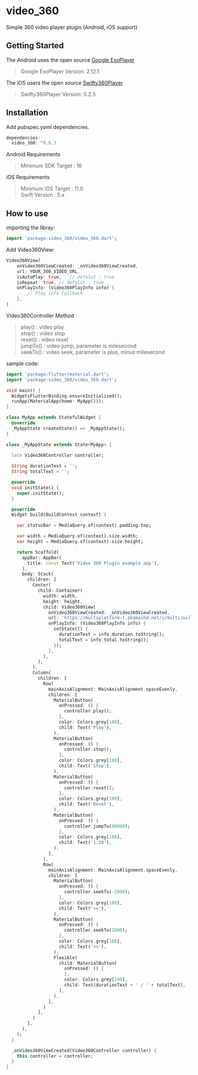 # video_360

Simple 360 video player plugin 
(Android, iOS support)

## Getting Started

The Android uses the open source [Google ExoPlayer](https://github.com/google/ExoPlayer)

>Google ExoPlayer Version: 2.12.1

The iOS users the open source [Swifty360Player](https://github.com/abdullahselek/Swifty360Player)

>Swifty360Player Version: 0.2.5

## Installation

Add pubspec.yaml dependencies.

``` dart
dependencies:
  video_360: ^0.0.3
```

Android Requirements
>Minimum SDK Target : 16

iOS Requirements
>Minimum iOS Target : 11.0<br>
>Swift Version : 5.x

## How to use

importing the libray:
``` dart
import 'package:video_360/video_360.dart';
```

Add Video360View:
``` dart
Video360View(
    onVideo360ViewCreated: _onVideo360ViewCreated,
    url: YOUR_360_VIDEO_URL,
    isAutoPlay: true,   // defalut : true
    isRepeat: true, // defalut : true
    onPlayInfo: (Video360PlayInfo info) {
        // Play info Callback      
    },
)
```

Video360Controller Method
> play() : video play<br>
> stop() : video stop<br>
> reset() : video reset<br>
> jumpTo() : video jump, parameter is milesecond<br>
> seekTo() : video seek, parameter is plus, minus milesecond

sample code:
``` dart
import 'package:flutter/material.dart';
import 'package:video_360/video_360.dart';

void main() {
  WidgetsFlutterBinding.ensureInitialized();
  runApp(MaterialApp(home: MyApp()));
}

class MyApp extends StatefulWidget {
  @override
  _MyAppState createState() => _MyAppState();
}

class _MyAppState extends State<MyApp> {

  late Video360Controller controller;
  
  String durationText = '';
  String totalText = '';

  @override
  void initState() {
    super.initState();
  }

  @override
  Widget build(BuildContext context) {

    var statusBar = MediaQuery.of(context).padding.top;

    var width = MediaQuery.of(context).size.width;
    var height = MediaQuery.of(context).size.height;

    return Scaffold(
      appBar: AppBar(
        title: const Text('Video 360 Plugin example app'),
      ),
      body: Stack(
        children: [
          Center(
            child: Container(
              width: width,
              height: height,
              child: Video360View(
                onVideo360ViewCreated: _onVideo360ViewCreated,
                url: 'https://multiplatform-f.akamaihd.net/i/multi/will/bunny/big_buck_bunny_,640x360_400,640x360_700,640x360_1000,950x540_1500,.f4v.csmil/master.m3u8',
                onPlayInfo: (Video360PlayInfo info) {
                  setState(() {
                    durationText = info.duration.toString();
                    totalText = info.total.toString();
                  });
                },
              ),
            ),
          ),
          Column(
            children: [
              Row(
                mainAxisAlignment: MainAxisAlignment.spaceEvenly,
                children: [
                  MaterialButton(
                    onPressed: () {
                      controller.play();
                    },
                    color: Colors.grey[100],
                    child: Text('Play'),
                  ),
                  MaterialButton(
                    onPressed: () {
                      controller.stop();
                    },
                    color: Colors.grey[100],
                    child: Text('Stop'),
                  ),
                  MaterialButton(
                    onPressed: () {
                      controller.reset();
                    },
                    color: Colors.grey[100],
                    child: Text('Reset'),
                  ),
                  MaterialButton(
                    onPressed: () {
                      controller.jumpTo(80000);
                    },
                    color: Colors.grey[100],
                    child: Text('1:20'),
                  ),
                ],
              ),
              Row(
                mainAxisAlignment: MainAxisAlignment.spaceEvenly,
                children: [
                  MaterialButton(
                    onPressed: () {
                      controller.seekTo(-2000);
                    },
                    color: Colors.grey[100],
                    child: Text('<<'),
                  ),
                  MaterialButton(
                    onPressed: () {
                      controller.seekTo(2000);
                    },
                    color: Colors.grey[100],
                    child: Text('>>'),
                  ),
                  Flexible(
                    child: MaterialButton(
                      onPressed: () {
                      },
                      color: Colors.grey[100],
                      child: Text(durationText + ' / ' + totalText),
                    ),
                  ),
                ],
              )
            ],
          )
        ],
      ),
    );
  }

  _onVideo360ViewCreated(Video360Controller controller) {
    this.controller = controller;
  }
}
```
